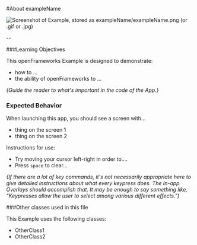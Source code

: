#About exampleName

![Screenshot of Example, stored as exampleName/exampleName.png (or .gif or .jpg)](http://i.imgur.com/kGBXk69.jpg)

--

###Learning Objectives

This openFrameworks Example is designed to demonstrate:

* how to ...
* the ability of openFrameworks to ...

*{Guide the reader to what's important in the code of the App.}*


### Expected Behavior

When launching this app, you should see a screen with...

* thing on the screen 1
* thing on the screen 2

Instructions for use:

* Try moving your cursor left-right in order to....
* Press `space` to clear...

*{If there are a lot of key commands, it's not necessarily appropriate here to give detailed instructions about what every keypress does. The In-app Overlays should accomplish that. It may be enough to say something like, "Keypresses allow the user to select among various different effects."}*

###Other classes used in this file

This Example uses the following classes: 

* OtherClass1
* OtherClass2
